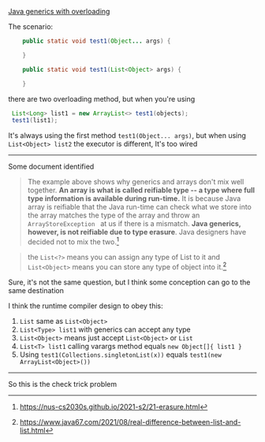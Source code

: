 [Java generics with overloading](https://github.com/bxb100/blog/issues/20)

The scenario:

```java
    public static void test1(Object... args) {

    }

    public static void test1(List<Object> args) {

    }

```

there are two overloading method, but when you're using
 ```java
  List<Long> list1 = new ArrayList<> test1(objects);
  test1(list1);
```
It's always using the first method `test1(Object... args)`, but when using `List<Object> list2` the executor is different, It's too wired


---

Some document identified 

> The example above shows why generics and arrays don't mix well together. **An array is what is called reifiable type -- a type where full type information is available during run-time.** It is because Java array is reifiable that the Java run-time can check what we store into the array matches the type of the array and throw an `ArrayStoreException ` at us if there is a mismatch. **Java generics, however, is not reifiable due to type erasure**. Java designers have decided not to mix the two.[^1]

> the `List<?>` means you can assign any type of List to it and `List<Object>` means you can store any type of object into it.[^2]

Sure, it's not the same question, but I think some conception can go to the same destination

I think the runtime compiler design to obey this:
  1. `List` same as `List<Object>`
  2. `List<Type> list1` with generics can accept any type
  3. `List<Object>` means just accept `List<Object>` or `List`
  4. `List<T> list1` calling varargs method equals `new Object[]{ list1 }`
  5. Using `test1(Collections.singletonList(x))` equals `test1(new ArrayList<Object>())`

---

So this is the check trick problem





[^1]: https://nus-cs2030s.github.io/2021-s2/21-erasure.html
[^2]: https://www.java67.com/2021/08/real-difference-between-list-and-list.html